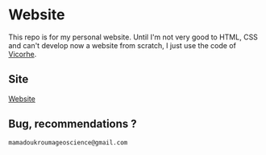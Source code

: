 # Website
This repo is for my personal website.
Until I'm not very good to HTML, CSS and can't develop now a website from scratch, I just use the code of [Vicorhe](https://github.com/Vicorhe/vicorhe.github.io).

## Site
[Website](https://github.com/MKrouma/mkrouma.github.io)

## Bug, recommendations ? 
```
mamadoukroumageoscience@gmail.com
```
